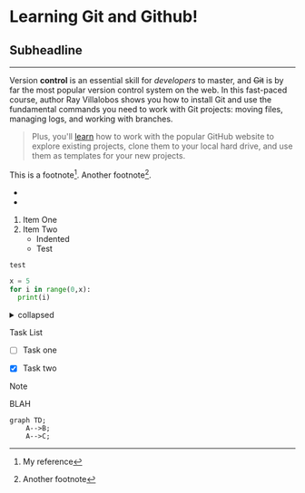 Learning Git and Github!
========================
Subheadline
-----------

***

Version **control** is an essential skill for _developers_ to master, and ~~Git~~ is by far the most popular version control system on the web. In this fast-paced course, author Ray Villalobos shows you how to install Git and use the fundamental commands you need to work with Git projects: moving files, managing logs, and working with branches.

>Plus, you'll [learn](https://www.linkedin.com/learning) how to work with the popular GitHub website to explore existing projects, clone them to your local hard drive, and use them as templates for your new projects.

This is a footnote[^1]. Another footnote[^2].

- [^1]: My reference
- [^2]: Another footnote

1. Item One
1. Item Two
    - Indented
    - Test
  
`test`

```python
x = 5
for i in range(0,x):
  print(i)
```
<details>
  <summary>collapsed</summary>
  
| Left | Center | Right |
| -----|:------:|-----: |
| One  |Two     |$1.00  |
| Two  |Four    |$120.00|

  Collapsed text
  
</details>



Task List
- [ ] Task one
- [x] Task two


> [!NOTE]
> BLAH


```mermaid
graph TD;
    A-->B;
    A-->C;
```






